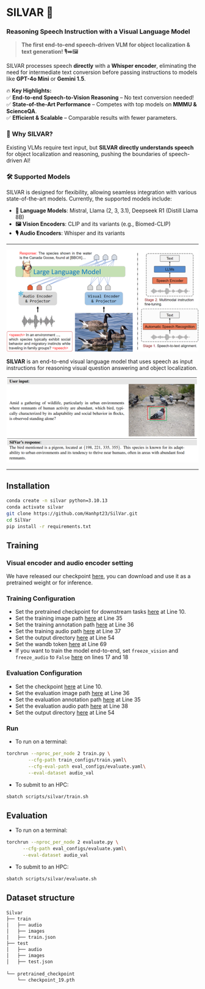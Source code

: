 
# **SILVAR** 🚀  
### **Reasoning Speech Instruction with a Visual Language Model**  

> **The first end-to-end speech-driven VLM for object localization & text generation! 🎙️➡️🖼️**  

SILVAR processes speech **directly** with a **Whisper encoder**, eliminating the need for intermediate text conversion before passing instructions to models like **GPT-4o Mini** or **Gemini 1.5**.  

🔥 **Key Highlights:**  
✅ **End-to-end Speech-to-Vision Reasoning** – No text conversion needed!  
✅ **State-of-the-Art Performance** – Competes with top models on **MMMU & ScienceQA**.  
✅ **Efficient & Scalable** – Comparable results with fewer parameters.  


### **📌 Why SILVAR?**  
Existing VLMs require text input, but **SILVAR directly understands speech** for object localization and reasoning, pushing the boundaries of speech-driven AI!  

<!-- 🔗 **[Check out the Paper](https://arxiv.org/abs/2412.16771)** | 💻 **[Try the Demo](#)**   -->


### **🛠️ Supported Models**  
SILVAR is designed for flexibility, allowing seamless integration with various state-of-the-art models. Currently, the supported models include:  

- **📝 Language Models**: Mistral, Llama (2, 3, 3.1), Deepseek R1 (Distill Llama 8B)  
- **🖼️ Vision Encoders**: CLIP and its variants (e.g., Biomed-CLIP)  
- **🎙️ Audio Encoders**: Whisper and its variants  


<!-- ### **💡 Get Involved**  
If you're excited about SILVAR and want to contribute, feel free to open an issue or submit a PR! 🚀  

📩 **Contact us:** hanhpt.phamtan@gmail.com   -->

---

<p  align="center"><img  src="./image/silvar.png"  width="700"></p>


**SILVAR** is an end-to-end visual language model that uses speech as input instructions for reasoning visual question answering and object localization.

<p  align="center"><img  src="./image/chatting.png"  width="700"></p>



---
## Installation

```bash
conda create -n silvar python=3.10.13
conda activate silvar
git clone https://github.com/Hanhpt23/SilVar.git
cd SilVar
pip install -r requirements.txt
```


## Training
### Visual encoder and audio encoder setting
We have released our checkpoint [here](https://drive.google.com/file/d/1flUkhhSJqA-jvzZABAgeIucHpu3WhBSv/view?usp=drive_link), you can download and use it as a pretrained weight or for inference.



### Training Configuration
- Set the pretrained checkpoint for downstream tasks [here](train_configs/train.yaml#L10) at Line 10.
- Set the training image path [here](train_configs/train.yaml#L35) at Line 35
- Set the training annotation path [here](train_configs/train.yaml#L36) at Line 36
- Set the training audio path [here](train_configs/train.yaml#L37) at Line 37
- Set the output directory [here](train_configs/train.yaml#L54) at Line 54
- Set the wandb token [here](train_configs/train.yaml#L69) at Line 69
- If you want to train the model end-to-end, set `freeze_vision` and `freeze_audio` to `False` [here](train_configs/train.yaml#L17) on lines 17 and 18


### Evaluation Configuration
- Set the checkpoint [here](eval_configs/evaluate.yaml#L10) at Line 10.
- Set the evaluation image path [here](eval_configs/evaluate.yaml#L36) at Line 36
- Set the evaluation annotation path [here](eval_configs/evaluate.yaml#L35) at Line 35
- Set the evaluation audio path [here](eval_configs/evaluate.yaml#L38) at Line 38
- Set the output directory [here](eval_configs/evaluate.yaml#L54) at Line 54

### Run
- To run on a terminal:

```bash
torchrun --nproc_per_node 2 train.py \
        --cfg-path train_configs/train.yaml\
        --cfg-eval-path eval_configs/evaluate.yaml\
        --eval-dataset audio_val
```

- To submit to an HPC:
```bash
sbatch scripts/silvar/train.sh
```

## Evaluation
- To run on a terminal:
```bash
torchrun --nproc_per_node 2 evaluate.py \
      --cfg-path eval_configs/evaluate.yaml\
      --eval-dataset audio_val
```

- To submit to an HPC:
```bash
sbatch scripts/silvar/evaluate.sh
```

## Dataset structure
```
Silvar
├── train
│   ├── audio
│   ├── images
│   ├── train.json
├── test
│   ├── audio
│   ├── images
│   ├── test.json

└── pretrained_checkpoint
    └── checkpoint_19.pth
```


<!-- ## Update
-  🔥 Ongoing Work: We are exploring its applications in other domains.
-  🔥 January 31, 2025 – We integrated DeepSeek R1 (Distilled Llama 8B) and released its trained weights [DeepSeek R1](https://huggingface.co/deepseek-ai/DeepSeek-R1-Distill-Llama-8B).
-  🔥 December 20, 2024 – We updated the code and released trained weights with the vision encoder [CLIP](https://huggingface.co/openai/clip-vit-base-patch16), the audio encoder [Whisper Tiny](https://huggingface.co/openai/whisper-tiny), and the LLM [Llama 3.1 8B](https://huggingface.co/meta-llama/Llama-3.1-8B) . -->
<!-- - December 15, 2024 – We submitted the paper and released the code anonymously [here](https://anonymous.4open.science/r/SilVar-8911/README.md). -->

<!-- ## Acknowledgement
We would like to thank the following open-source projects:
- [MiniGPT](https://github.com/Vision-CAIR/MiniGPT-4)
- [Whisper](https://github.com/openai/whisper)
- [Llama](https://huggingface.co/meta-llama/Llama-3.1-8B)
- We also extend our gratitude to our friends, Le Duc Khai and Nguyen Ngoc Son, for their valuable feedback.

## Citation

```bibtex
@article{pham2024silvar,
  title={SilVar: Speech Driven Multimodal Model for Reasoning Visual Question Answering and Object Localization},
  author={Pham, Tan-Hanh and Le, Hoang-Nam and Nguyen, Phu-Vinh and Ngo, Chris and Hy, Truong-Son},
  journal={arXiv preprint arXiv:2412.16771},
  year={2024}
}
```
 -->

